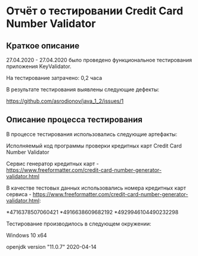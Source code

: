 # Отчёт о тестировании Credit Card Number Validator

## Краткое описание

27.04.2020 - 27.04.2020 было проведено функциональное тестирования приложения KeyValidator.

На тестирование затрачено: 0,2 часа

В результате тестирования выявлены следующие дефекты:

https://github.com/asrodionov/java_1_2/issues/1


## Описание процесса тестирования

В процессе тестирования использовались следующие артефакты:

Исполняемый код программы проверки кредитных карт Credit Card Number Validator

Сервис генератор кредитных карт - https://www.freeformatter.com/credit-card-number-generator-validator.html


В качестве тестовых данных использовались номера кредитных карт сервиса - https://www.freeformatter.com/credit-card-number-generator-validator.html:

*4716378507060421
*4916638609682192
*4929946104490232298

Тестирование производилось в следующем окружении:

Windows 10 x64

openjdk version "11.0.7" 2020-04-14

